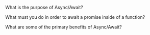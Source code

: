 What is the purpose of Async/Await?


What must you do in order to await a promise inside of a function?



What are some of the primary benefits of Async/Await?
